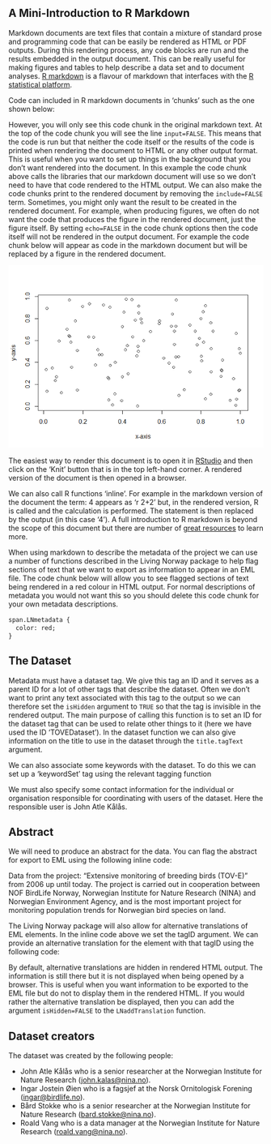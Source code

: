 A Mini-Introduction to R Markdown
---------------------------------

Markdown documents are text files that contain a mixture of standard
prose and programming code that can be easily be rendered as HTML or PDF
outputs. During this rendering process, any code blocks are run and the
results embedded in the output document. This can be really useful for
making figures and tables to help describe a data set and to document
analyses. [R markdown](https://rmarkdown.rstudio.com/) is a flavour of
markdown that interfaces with the [R statistical
platform](https://www.r-project.org/).

Code can included in R markdown documents in ‘chunks’ such as the one
shown below:

However, you will only see this code chunk in the original markdown
text. At the top of the code chunk you will see the line `input=FALSE`.
This means that the code is run but that neither the code itself or the
results of the code is printed when rendering the document to HTML or
any other output format. This is useful when you want to set up things
in the background that you don’t want rendered into the document. In
this example the code chunk above calls the libraries that our markdown
document will use so we don’t need to have that code rendered to the
HTML output. We can also make the code chunks print to the rendered
document by removing the `include=FALSE` term. Sometimes, you might only
want the result to be created in the rendered document. For example,
when producing figures, we often do not want the code that produces the
figure in the rendered document, just the figure itself. By setting
`echo=FALSE` in the code chunk options then the code itself will not be
rendered in the output document. For example the code chunk below will
appear as code in the markdown document but will be replaced by a figure
in the rendered document.

![](LNWorkshopExample_TOV-E_Metadata_files/figure-markdown_strict/figExample-1.png)

The easiest way to render this document is to open it in
[RStudio](https://www.rstudio.com/) and then click on the ‘Knit’ button
that is in the top left-hand corner. A rendered version of the document
is then opened in a browser.

We can also call R functions ‘inline’. For example in the markdown
version of the document the term: 4 appears as ‘r 2+2’ but, in the
rendered version, R is called and the calculation is performed. The
statement is then replaced by the output (in this case ‘4’). A full
introduction to R markdown is beyond the scope of this document but
there are number of [great
resources](https://bookdown.org/yihui/rmarkdown/) to learn more.

When using markdown to describe the metadata of the project we can use a
number of functions described in the Living Norway package to help flag
sections of text that we want to export as information to appear in an
EML file. The code chunk below will allow you to see flagged sections of
text being rendered in a red colour in HTML output. For normal
descriptions of metadata you would not want this so you should delete
this code chunk for your own metadata descriptions.

    span.LNmetadata {
      color: red;
    }

The Dataset
-----------

Metadata must have a dataset tag. We give this tag an ID and it serves
as a parent ID for a lot of other tags that describe the dataset. Often
we don’t want to print any text associated with this tag to the output
so we can therefore set the `isHidden` argument to `TRUE` so that the
tag is invisible in the rendered output. The main purpose of calling
this function is to set an ID for the dataset tag that can be used to
relate other things to it (here we have used the ID ‘TOVEDataset’). In
the dataset function we can also give information on the title to use in
the dataset through the `title.tagText` argument.

<span id="LNdataset_TOVEDataset" class="LNmetadata" style="display:none"/><span
id="LNtitle_666c08ed-e005-4d90-8baf-7e627d5932c3_TOVEDataset"
class="LNmetadata" style="display:none">TOV-E Bird monitoring sampling
data</span>

We can also associate some keywords with the dataset. To do this we can
set up a ‘keywordSet’ tag using the relevant tagging function
<span id="LNkeywordSet_TOVEKeywordSet_TOVEDataset" class="LNmetadata" style="display:none"/>
and then specifying keywords such as <span
id="LNkeyword_d73b5e60-facb-4c7b-8f1a-f671cec8a9f6_TOVEKeywordSet"
class="LNmetadata">breeding birds</span> and <span
id="LNkeyword_453a3f0e-fb03-4472-b96b-a08934c43267_TOVEKeywordSet"
class="LNmetadata">sampling event</span>.

We must also specify some contact information for the individual or
organisation responsible for coordinating with users of the dataset.
Here the responsible user is
<span id="LNcontact_TOVEContact_TOVEDataset" class="LNmetadata"/>
<span id="LNindividualName_649e2fb4-6a92-4c00-9f0c-83c60a66ecb8_TOVEContact" class="LNmetadata"/><span
id="LNgivenName_0e96e975-a733-436b-927c-264b27cb68eb_649e2fb4-6a92-4c00-9f0c-83c60a66ecb8"
class="LNmetadata">John Atle</span> <span
id="LNsurName_0331fb4a-0d1e-40ff-b15b-f634b78888f0_649e2fb4-6a92-4c00-9f0c-83c60a66ecb8"
class="LNmetadata">Kålås</span>.

Abstract
--------

We will need to produce an abstract for the data. You can flag the
abstract for export to EML using the following inline code:

<span id="LNabstract_TOVEAbstract_TOVEDataset" class="LNmetadata">Data
from the project: “Extensive monitoring of breeding birds (TOV-E)” from
2006 up until today. The project is carried out in cooperation between
NOF BirdLife Norway, Norwegian Institute for Nature Research (NINA) and
Norwegian Environment Agency, and is the most important project for
monitoring population trends for Norwegian bird species on land.</span>

The Living Norway package will also allow for alternative translations
of EML elements. In the inline code above we set the tagID argument. We
can provide an alternative translation for the element with that tagID
using the following code:

<span id="LNvalue_6e684fe6-08bd-4a29-92e2-4f9209d09cff_TOVEAbstract"
class="LNmetadata" style="display:none" xml:lang="nb">Data fra
prosjektet “Ekstensiv overvåking av hekkefugl (TOV-E)” fra 2006 og frem
til i dag. Prosjektet utføres i samarbeid mellom Norsk Ornitologisk
Forening, Norsk Institutt for Naturforskning og Miljødirektoratet og er
det viktigste prosjektet for å overvåke populasjonstrender for norske
fuglearter på land.</span>

By default, alternative translations are hidden in rendered HTML output.
The information is still there but it is not displayed when being opened
by a browser. This is useful when you want information to be exported to
the EML file but do not to display them in the rendered HTML. If you
would rather the alternative translation be displayed, then you can add
the argument `isHidden=FALSE` to the `LNaddTranslation` function.

Dataset creators
----------------

The dataset was created by the following people:

-   <span id="LNcreator_TOVECreator1_TOVEDataset" class="LNmetadata"/><span id="LNindividualName_2fd1388a-8c42-4b04-85ec-1fc4e37962fa_TOVECreator1" class="LNmetadata"/><span
    id="LNgivenName_2c1e5972-b161-48db-8625-b67a290d50b7_2fd1388a-8c42-4b04-85ec-1fc4e37962fa"
    class="LNmetadata">John Atle</span> <span
    id="LNsurName_d1dcaca4-d8a7-4f61-a8d0-7c2fbf0bea33_2fd1388a-8c42-4b04-85ec-1fc4e37962fa"
    class="LNmetadata">Kålås</span> who is a <span
    id="LNpositionName_45ec6707-f6ac-4d1b-90fd-668009d8a006_TOVECreator1"
    class="LNmetadata">senior researcher</span> at the <span
    id="LNorganizationName_76920d2d-948d-4ea2-83c6-2f2625594916_TOVECreator1"
    class="LNmetadata">Norwegian Institute for Nature Research</span>
    (<span
    id="LNelectronicMailAddress_456191fa-c13d-45bc-9d0e-0c0450523c9d_TOVECreator1"
    class="LNmetadata"><a href="mailto:john.kalas@nina.no" class="email">john.kalas@nina.no</a></span>).
-   <span id="LNcreator_TOVECreator2_TOVEDataset" class="LNmetadata"/><span id="LNindividualName_7f23a0ac-4440-4a4c-a6ae-3ca088eef566_TOVECreator2" class="LNmetadata"/><span
    id="LNgivenName_c9da4c8d-fca9-4d90-ba5e-b65a87904d9e_7f23a0ac-4440-4a4c-a6ae-3ca088eef566"
    class="LNmetadata">Ingar Jostein</span> <span
    id="LNsurName_c3d6abb9-d7d7-4b0f-a5a7-7d7663fcb83e_7f23a0ac-4440-4a4c-a6ae-3ca088eef566"
    class="LNmetadata">Øien</span> who is a <span
    id="LNpositionName_de9688d3-88f5-4180-8d0f-6130b4ecf675_TOVECreator2"
    class="LNmetadata">fagsjef</span> at the <span
    id="LNorganizationName_f6cdc1ea-1d48-4d14-bdd6-8fcebb758dee_TOVECreator2"
    class="LNmetadata">Norsk Ornitologisk Forening</span> (<span
    id="LNelectronicMailAddress_58076436-2f05-4a9f-95b2-8b667be27609_TOVECreator2"
    class="LNmetadata"><a href="mailto:ingar@birdlife.no" class="email">ingar@birdlife.no</a></span>).
-   <span id="LNcreator_TOVECreator3_TOVEDataset" class="LNmetadata"/><span id="LNindividualName_61a84832-5c81-4745-813c-8f1e2051b9f4_TOVECreator3" class="LNmetadata"/><span
    id="LNgivenName_477741ab-ef20-4c30-a2cc-c76ce21fb7a1_61a84832-5c81-4745-813c-8f1e2051b9f4"
    class="LNmetadata">Bård</span> <span
    id="LNsurName_6a77d351-2af1-4aa8-95d8-9d7624396615_61a84832-5c81-4745-813c-8f1e2051b9f4"
    class="LNmetadata">Stokke</span> who is a <span
    id="LNpositionName_7d7d157a-93d7-4bbd-b0c3-12b80c8627c9_TOVECreator3"
    class="LNmetadata">senior researcher</span> at the <span
    id="LNorganizationName_3c87f884-1ddc-4b7f-8ce4-de8a769e1b17_TOVECreator3"
    class="LNmetadata">Norwegian Institute for Nature Research</span>
    (<span
    id="LNelectronicMailAddress_7509833d-0ee0-4401-a325-01984034b13f_TOVECreator3"
    class="LNmetadata"><a href="mailto:bard.stokke@nina.no" class="email">bard.stokke@nina.no</a></span>).
-   <span id="LNcreator_TOVECreator4_TOVEDataset" class="LNmetadata"/><span id="LNindividualName_60ddfe37-11b4-4cfd-9f14-afba11f5c208_TOVECreator4" class="LNmetadata"/><span
    id="LNgivenName_6d8e9088-43dc-498c-b823-cf77ac78c5e1_60ddfe37-11b4-4cfd-9f14-afba11f5c208"
    class="LNmetadata">Roald</span> <span
    id="LNsurName_2d266926-2b7d-4515-ac01-e88ec417c58a_60ddfe37-11b4-4cfd-9f14-afba11f5c208"
    class="LNmetadata">Vang</span> who is a <span
    id="LNpositionName_eb9649b9-e3ea-475e-9c30-d510ac8fc08b_TOVECreator4"
    class="LNmetadata">data manager</span> at the <span
    id="LNorganizationName_9c49017c-e85b-4d72-9928-f47b06ae8ce1_TOVECreator4"
    class="LNmetadata">Norwegian Institute for Nature Research</span>
    (<span
    id="LNelectronicMailAddress_9db8d716-643f-40ad-b69b-d8114b0a3062_TOVECreator4"
    class="LNmetadata"><a href="mailto:roald.vang@nina.no" class="email">roald.vang@nina.no</a></span>).
